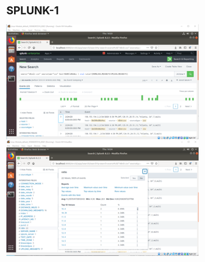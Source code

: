 # SPLUNK-1
<img src="https://github.com/MateiGanea/SPLUNK-1/blob/main/screenshots/ratio command.png?raw=true" alt="network diagram">

<img src="https://github.com/MateiGanea/SPLUNK-1/blob/main/screenshots/ratio.png?raw=true" alt="network diagram">
